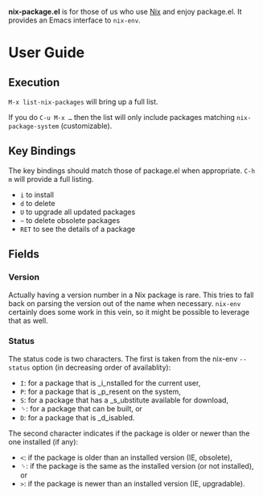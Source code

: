 **nix-package.el** is for those of us who use [Nix](http://nixos.org/nix/) and enjoy package.el. It provides an Emacs interface to `nix-env`.

# User Guide

## Execution

`M-x list-nix-packages` will bring up a full list.

If you do `C-u M-x …` then the list will only include packages matching `nix-package-system` (customizable).

## Key Bindings

The key bindings should match those of package.el when appropriate. `C-h m` will provide a full listing.

* `i` to install
* `d` to delete
* `U` to upgrade all updated packages
* `~` to delete obsolete packages
* `RET` to see the details of a package

## Fields

### Version

Actually having a version number in a Nix package is rare. This tries to fall back on parsing the version out of the name when necessary. `nix-env` certainly does some work in this vein, so it might be possible to leverage that as well.

### Status

The status code is two characters. The first is taken from the nix-env `--status` option (in decreasing order of availablity):

* `I`: for a package that is _i_nstalled for the current user,
* `P`: for a package that is _p_resent on the system,
* `S`: for a package that has a _s_ubstitute available for download,
* ␠: for a package that can be built, or
* `D`: for a package that is _d_isabled.

The second character indicates if the package is older or newer than the one installed (if any):

* `<`: if the package is older than an installed version (IE, obsolete),
* ␠: if the package is the same as the installed version (or not installed), or
* `>`: if the package is newer than an installed version (IE, upgradable).
